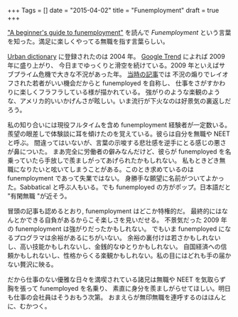 +++
Tags = []
date = "2015-04-02"
title = "Funemployment"
draft = true
+++

["A beginner's guide to funemployment"](http://robertheaton.com/2014/06/02/a-beginners-guide-to-funemployment/)
を読んで *Funemployment* という言葉を知った。満足に楽しくやってる無職を指す言葉らしい。

[Urban dictionary](http://www.urbandictionary.com/define.php?term=funemployment) に登録されたのは 2004 年。
[Google Trend](https://www.google.com/trends/explore#q=funemployment) によれば 2009 年に盛り上がり、
今日までゆっくりと滑空を続けている。2009 年といえばサブプライム危機で大きな不況があった年。
[当時の記事](
http://www.sfweekly.com/sanfrancisco/funemployment-jobless-young-san-franciscans-are-welcoming-the-worst-recession-of-their-lives-with-open-arms-too-bad-the-party-cant-last-for/)では
不況の煽りでレイオフされた若者がいい機会だからと funemployed を自称し、
仕事をさがすかわりに楽しくフラフラしている様が描かれている。
強がりのような楽観のような、アメリカ的いいかげんさが眩しい。いま流行が下火なのは好景気の裏返しだろう。

私の知り合いには現役フルタイムを含め funemployment 経験者が一定数いる。羨望の眼差しで体験談に耳を傾けたのを覚えている。彼らは自分を無職や NEET と呼ぶ。
間違ってはいないが、言葉の示唆する悲壮感を逆手にとる感じの悪さが鼻についた。
まあ完全に労働者の僻みなんだけど、彼らが funemployed を名乗っていたら手放しで羨ましがってあげられたかもしれない。
私もときどき無職になりたいと呟いてしまうことがある。このとき求めているのは funemployment であって失業ではない。
身勝手な願望に名前がついてよかった。Sabbatical と呼ぶ人もいる。でも funemployed の方がポップ。日本語だと "有閑無職 "が近そう。

冒頭の記事も認めるとおり, funemployment はどこか特権的だ。
最終的にはなんとかできる自負があるからこそ楽しさを見いだせる。
不景気だった 2009 年の funemployment は強がりだったかもしれない。
でもいま funemployed になるプログラマは余裕があるにちがいない。
余裕の裏付けは若さかもしれないし、高い技能かもしれないし、金銭的なゆとりかもしれない。
自国経済への信頼かもしれないし、性格からくる楽観かもしれない。私の目にはどれも手の届かない贅沢に映る。

だから仕事のない優雅な日々を満喫されている諸兄は無職や NEET を気取らず胸を張って funemployed を名乗り、
素直に身分を羨ましがらせてほしい。明日も仕事の会社員はそうおもう次第。
おまえらが無印無職を連呼するのはほんとに、むかつく。
